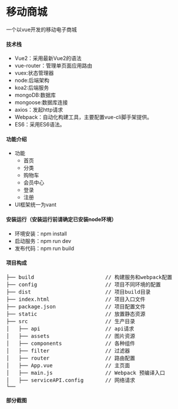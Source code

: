 # 移动商城

一个以vue开发的移动电子商城


#### 技术栈

- Vue2：采用最新Vue2的语法
- vue-router：管理单页面应用路由
- vuex:状态管理器
- node:后端架构
- koa2:后端服务
- mongoDB:数据库
- mongoose:数据库连接
- axios：发起http请求
- Webpack：自动化构建工具，主要配置vue-cli脚手架提供。
- ES6：采用ES6语法。

#### 功能介绍

- 功能
    - 首页
    - 分类
    - 购物车
    - 会员中心
    - 登录
    - 注册
- UI框架统一为vant

#### 安装运行（安装运行前请确定已安装node环境）

- 环境安装：npm install
- 启动服务：npm run dev
- 发布代码：npm run build

#### 项目构成

<pre>
├── build                       // 构建服务和webpack配置
├── config            		    // 项目不同环境的配置
├── dist               		    // 项目build目录
├── index.html          	    // 项目入口文件
├── package.json      		    // 项目配置文件
├── static       			    // 放置静态资源
├── src                		    // 生产目录
│   ├── api       			    // api请求
│   ├── assets                  // 图片资源
│   ├── components     		    // 各种组件
│   ├── filter                  // 过滤器
│   ├── router       	        // 路由配置
│   ├── App.vue         	    // 主页面
│   ├── main.js       	        // Webpack 预编译入口
│   ├── serviceAPI.config       // 网络请求
└──
</pre>

#### 部分截图